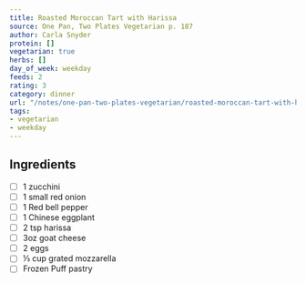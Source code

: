 ```yaml
---
title: Roasted Moroccan Tart with Harissa
source: One Pan, Two Plates Vegetarian p. 187
author: Carla Snyder
protein: []
vegetarian: true
herbs: []
day_of_week: weekday
feeds: 2
rating: 3
category: dinner
url: "/notes/one-pan-two-plates-vegetarian/roasted-moroccan-tart-with-harissa.html"
tags:
- vegetarian
- weekday
---
```


## Ingredients

- [ ] 1 zucchini
- [ ] 1 small red onion
- [ ] 1 Red bell pepper
- [ ] 1 Chinese eggplant
- [ ] 2 tsp harissa
- [ ] 3oz goat cheese
- [ ] 2 eggs
- [ ] ⅓ cup grated mozzarella
- [ ] Frozen Puff pastry

